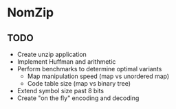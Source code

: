# NomZip

## TODO

* Create unzip application
* Implement Huffman and arithmetic
* Perform benchmarks to determine optimal variants
  * Map manipulation speed (map vs unordered map)
  * Code table size (map vs binary tree)
* Extend symbol size past 8 bits
* Create "on the fly" encoding and decoding
